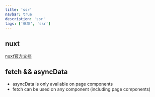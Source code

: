 ```yaml
---
title: 'ssr'
navbar: true
description: 'ssr'
tags: ['框架', 'ssr']
---
```


## nuxt

[nuxt官方文档](https://zh.nuxtjs.org/examples)

## fetch && asyncData

- asyncData is only available on page components
- fetch can be used on any component (including page components)
